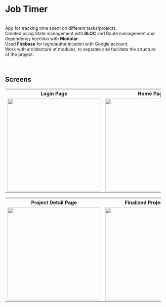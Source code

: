 # Job Timer

<br>App for tracking time spent on different tasks/projects.
<br>Created using State management with <b>BLOC</b> and Route management and dependency injection with <b>Modular</b>.
<br>Used <b>Firebase</b> for login/authentication with Google account.
<br>Work with architecture of modules, to separate and facilitate the structure of the project.

<br>

## Screens
<table>
  <tr>
    <th><b>Login Page</b></th>
    <th><b>Home Page</b></th>
    <th><b>New Project Page</b></th>
  </tr>
  <tr>
    <td style="width:25%"><img src="https://user-images.githubusercontent.com/18678939/226386712-2b5ab544-6656-4a42-b7a9-09a76e6d0cba.jpg" width="300" ></td>
    <td style="width:25%"><img src="https://user-images.githubusercontent.com/18678939/226386731-ed3f661c-169f-4391-b2e3-5cfd19c3a15f.jpg" width="300" ></td>
    <td style="width:25%"><img src="https://user-images.githubusercontent.com/18678939/226386721-b1006f8f-75b2-4dec-9c20-12d1b3adc700.jpg" width="300" ></td>
  </tr>
</table>
<table>
  <tr>
    <th><b>Project Detail Page</b></th>
    <th><b>Finalized Project Page</b></th>
    <th><b>New Task Page</b></th>
  </tr>
  <tr>
    <td style="width:25%"><img src="https://user-images.githubusercontent.com/18678939/226386727-67eec886-b5c4-4d98-b777-e3a3d8330be2.jpg" width="300" ></td>
    <td style="width:25%"><img src="https://user-images.githubusercontent.com/18678939/226386729-0cfef64a-9c1a-47da-bbcf-dbec16a8f320.jpg" width="300" ></td>
    <td style="width:25%"><img src="https://user-images.githubusercontent.com/18678939/226386724-f7132c0f-c531-48d5-89c3-9491d66da029.jpg" width="300" ></td>
  </tr>
</table>
